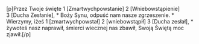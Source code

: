 [p]Przez Twoje święte 1 [Zmartwychpowstanie] 2 [Wniebowstąpienie] 3 [Ducha Zesłanie], * Boży Synu, odpuść nam nasze zgrzeszenie. * Wierzymy, iżeś 1 [zmartwychpowstał] 2 [wniebowstąpił] 3 [Ducha zesłał], * żywoteś nasz naprawił, śmierci wiecznej nas zbawił, Swoją Świętą moc zjawił.[/p]